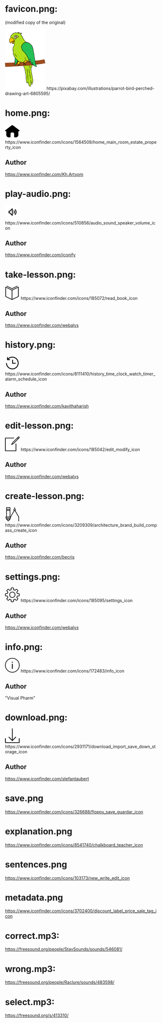 # favicon.png: 
(modified copy of the original)

<img src="favicon.png" height="200px"/>
https://pixabay.com/illustrations/parrot-bird-perched-drawing-art-6805595/


# home.png:

<img src="home.png"/>
https://www.iconfinder.com/icons/1564508/home_main_room_estate_property_icon

## Author

https://www.iconfinder.com/Kh.Artyom

# play-audio.png:

<img src="play-audio.png"/>
https://www.iconfinder.com/icons/510856/audio_sound_speaker_volume_icon

## Author
https://www.iconfinder.com/iconify

# take-lesson.png:

<img src="take-lesson.png"/>
https://www.iconfinder.com/icons/185072/read_book_icon

## Author
https://www.iconfinder.com/webalys

# history.png:

<img src="history.png"/>
https://www.iconfinder.com/icons/8111410/history_time_clock_watch_timer_alarm_schedule_icon

## Author
https://www.iconfinder.com/kavithaharish

# edit-lesson.png:

<img src="edit-lesson.png"/>
https://www.iconfinder.com/icons/185042/edit_modify_icon

## Author
https://www.iconfinder.com/webalys

# create-lesson.png:

<img src="create-lesson.png"/>
https://www.iconfinder.com/icons/3209309/architecture_brand_build_compass_create_icon

## Author
https://www.iconfinder.com/becris

# settings.png:

<img src="settings.png"/>
https://www.iconfinder.com/icons/185095/settings_icon

## Author
https://www.iconfinder.com/webalys

# info.png:

<img src="info.png"/>
https://www.iconfinder.com/icons/172483/info_icon

## Author
"Visual Pharm"

# download.png:

<img src="download.png"/>
https://www.iconfinder.com/icons/2931171/download_import_save_down_storage_icon

## Author
https://www.iconfinder.com/stefantaubert

# save.png 

https://www.iconfinder.com/icons/326688/floppy_save_guardar_icon

# explanation.png

https://www.iconfinder.com/icons/8541740/chalkboard_teacher_icon


# sentences.png

https://www.iconfinder.com/icons/103173/new_write_edit_icon



# metadata.png

https://www.iconfinder.com/icons/3702400/discount_label_price_sale_tag_icon



# correct.mp3:
<audio src="correct.mp3">Audio</audio>

https://freesound.org/people/StavSounds/sounds/546081/

# wrong.mp3:
https://freesound.org/people/Raclure/sounds/483598/

# select.mp3:
https://freesound.org/s/413310/
